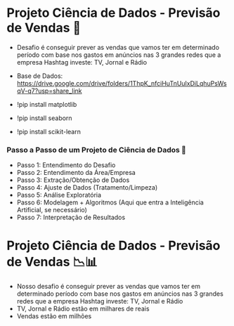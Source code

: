 # Projeto Ciência de Dados - Previsão de Vendas 🤖

- Desafio é conseguir prever as vendas que vamos ter em determinado período com base nos gastos em anúncios nas 3 grandes redes que a empresa Hashtag investe: TV, Jornal e Rádio

- Base de Dados: https://drive.google.com/drive/folders/1ThpK_nfciHuTnUuIxDiLqhuPsWsqV-q7?usp=share_link
- !pip install matplotlib
- !pip install seaborn
- !pip install scikit-learn

### Passo a Passo de um Projeto de Ciência de Dados 🎲

- Passo 1: Entendimento do Desafio
- Passo 2: Entendimento da Área/Empresa
- Passo 3: Extração/Obtenção de Dados
- Passo 4: Ajuste de Dados (Tratamento/Limpeza)
- Passo 5: Análise Exploratória
- Passo 6: Modelagem + Algoritmos (Aqui que entra a Inteligência Artificial, se necessário)
- Passo 7: Interpretação de Resultados

# Projeto Ciência de Dados - Previsão de Vendas 📉📊

- Nosso desafio é conseguir prever as vendas que vamos ter em determinado período com base nos gastos em anúncios nas 3 grandes redes que a empresa Hashtag investe: TV, Jornal e Rádio
- TV, Jornal e Rádio estão em milhares de reais
- Vendas estão em milhões
